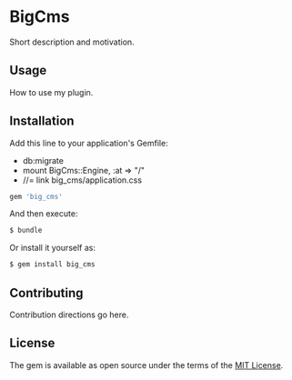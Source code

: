 # BigCms
Short description and motivation.

## Usage
How to use my plugin.

## Installation
Add this line to your application's Gemfile:
* db:migrate
* mount BigCms::Engine, :at => "/"
*  //= link big_cms/application.css

```ruby
gem 'big_cms'
```

And then execute:
```bash
$ bundle
```

Or install it yourself as:
```bash
$ gem install big_cms
```

## Contributing
Contribution directions go here.

## License
The gem is available as open source under the terms of the [MIT License](https://opensource.org/licenses/MIT).
